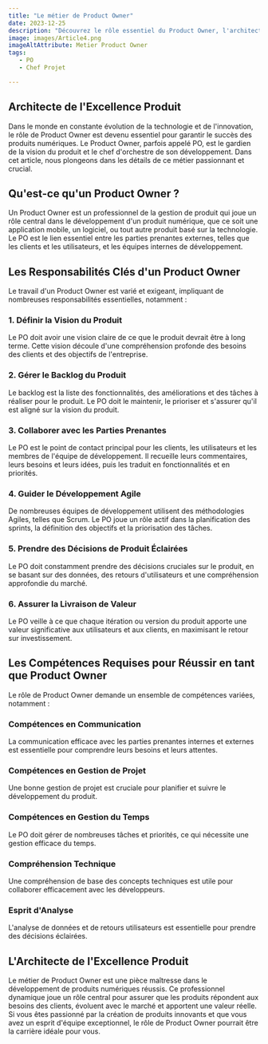 ```yaml
---
title: "Le métier de Product Owner"   
date: 2023-12-25
description: "Découvrez le rôle essentiel du Product Owner, l'architecte de l'excellence produit, dans le développement de produits numériques réussis. Explorez les responsabilités clés, les compétences requises et l'impact de ce métier crucial dans notre dernier article."
image: images/Article4.png
imageAltAttribute: Metier Product Owner
tags:
   - PO
   - Chef Projet

---
```





## Architecte de l'Excellence Produit

Dans le monde en constante évolution de la technologie et de l'innovation, le rôle de Product Owner est devenu essentiel pour garantir le succès des produits numériques. Le Product Owner, parfois appelé PO, est le gardien de la vision du produit et le chef d'orchestre de son développement. Dans cet article, nous plongeons dans les détails de ce métier passionnant et crucial.

## **Qu'est-ce qu'un Product Owner ?**

Un Product Owner est un professionnel de la gestion de produit qui joue un rôle central dans le développement d'un produit numérique, que ce soit une application mobile, un logiciel, ou tout autre produit basé sur la technologie. Le PO est le lien essentiel entre les parties prenantes externes, telles que les clients et les utilisateurs, et les équipes internes de développement.

## **Les Responsabilités Clés d'un Product Owner**

Le travail d'un Product Owner est varié et exigeant, impliquant de nombreuses responsabilités essentielles, notamment :

### 1. **Définir la Vision du Produit**

Le PO doit avoir une vision claire de ce que le produit devrait être à long terme. Cette vision découle d'une compréhension profonde des besoins des clients et des objectifs de l'entreprise.

### 2. **Gérer le Backlog du Produit**

Le backlog est la liste des fonctionnalités, des améliorations et des tâches à réaliser pour le produit. Le PO doit le maintenir, le prioriser et s'assurer qu'il est aligné sur la vision du produit.

### 3. **Collaborer avec les Parties Prenantes**

Le PO est le point de contact principal pour les clients, les utilisateurs et les membres de l'équipe de développement. Il recueille leurs commentaires, leurs besoins et leurs idées, puis les traduit en fonctionnalités et en priorités.

### 4. **Guider le Développement Agile**

De nombreuses équipes de développement utilisent des méthodologies Agiles, telles que Scrum. Le PO joue un rôle actif dans la planification des sprints, la définition des objectifs et la priorisation des tâches.

### 5. **Prendre des Décisions de Produit Éclairées**

Le PO doit constamment prendre des décisions cruciales sur le produit, en se basant sur des données, des retours d'utilisateurs et une compréhension approfondie du marché.

### 6. **Assurer la Livraison de Valeur**

Le PO veille à ce que chaque itération ou version du produit apporte une valeur significative aux utilisateurs et aux clients, en maximisant le retour sur investissement.

## **Les Compétences Requises pour Réussir en tant que Product Owner**

Le rôle de Product Owner demande un ensemble de compétences variées, notamment :

### **Compétences en Communication**

La communication efficace avec les parties prenantes internes et externes est essentielle pour comprendre leurs besoins et leurs attentes.

### **Compétences en Gestion de Projet**

Une bonne gestion de projet est cruciale pour planifier et suivre le développement du produit.

### **Compétences en Gestion du Temps**

Le PO doit gérer de nombreuses tâches et priorités, ce qui nécessite une gestion efficace du temps.

### **Compréhension Technique**

Une compréhension de base des concepts techniques est utile pour collaborer efficacement avec les développeurs.

### **Esprit d'Analyse**

L'analyse de données et de retours utilisateurs est essentielle pour prendre des décisions éclairées.

## **L'Architecte de l'Excellence Produit**

Le métier de Product Owner est une pièce maîtresse dans le développement de produits numériques réussis. Ce professionnel dynamique joue un rôle central pour assurer que les produits répondent aux besoins des clients, évoluent avec le marché et apportent une valeur réelle. Si vous êtes passionné par la création de produits innovants et que vous avez un esprit d'équipe exceptionnel, le rôle de Product Owner pourrait être la carrière idéale pour vous.